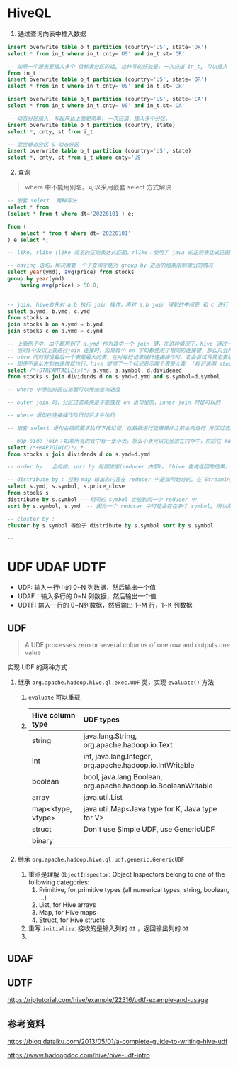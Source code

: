 # HiveQL

1. 通过查询向表中插入数据

```sql
insert overwrite table o_t partition (country='US', state='OR')
select * from in_t where in_t.cnty='US' and in_t.st='OR'

-- 如果一个源表要插入多个 目标表分区的话, 这样写的好处是，一次扫描 in_t, 可以插入 o_t 的多个分区
from in_t
insert overwrite table o_t partition (country='US', state='OR')
select * from in_t where in_t.cnty='US' and in_t.st='OR'

insert overwrite table o_t partition (country='US', state='CA')
select * from in_t where in_t.cnty='US' and in_t.st='CA'

-- 动态分区插入，写起来比上面更简单. 一次扫描，插入多个分区. 
insert overwrite table o_t partition (country, state)
select *, cnty, st from i_t

-- 混合静态分区 & 动态分区
insert overwrite table o_t partition (country='US', state)
select *, cnty, st from i_t where cnty='US'
```



2. 查询

> where 中不能用别名。可以采用嵌套 select 方式解决

```sql
-- 嵌套 select. 两种写法
select * from 
(select * from t where dt='20220101') e;

from (
	select * from t where dt='20220101'
) e select *;

-- like, rlike (like 简易的正则表达式匹配，rlike：使用了 java 的正则表达式匹配)

-- having 语句，解决需要一个子查询才能对 group by 之后的结果限制输出的情况
select year(ymd), avg(price) from stocks
group by year(ymd)
	having avg(price) > 50.0;
	

-- join. hive会先对 a,b 执行 join 操作，再对 a,b join 得到的中间表 和 c 进行 join 操作。这需要2个 MapReduce 操作
select a.ymd, b.ymd, c.ymd
from stocks a 
join stocks b on a.ymd = b.ymd
join stocks c on a.ymd = c.ymd

-- 上面例子中，由于都用到了 a.ymd 作为其中一个 join 键，在这种情况下，hive 通过一个优化可以在一个 MapReduce 中连接三个表
-- 当对3个及以上表进行join 连接时，如果每个 on 字句都使用了相同的连接键，那么只会产生一个 MapReduce job
-- hive 同时假设最后一个表是最大的表，在对每行记录进行连接操作时，它会尝试将其它表缓存起来，然后扫描最后一个表进行计算。所以用户应该确保连续查询中的表的大小是从左到右递增的 （保证第一个表是最小的就好了。）
-- 即使不是从左到右递增就也行，hive 提供了一个标记表示哪个表是大表  (标记说明 stock 当做大表)
select /*+STREAMTABLE(s)*/ s.ymd, s.symbol, d.dividened
from stocks s join dividends d on s.ymd=d.ymd and s.symbol=d.symbol

-- where 中添加分区过滤器可以增加查询速度

-- outer join 时，分区过滤条件是不能放在 on 语句里的，inner join 时是可以的

-- where 语句在连接操作执行过后才会执行

-- 嵌套 select 语句会按照要求执行下推过程，在数据进行连接操作之前会先进行 分区过滤。所以分区过滤在子查询中做是合理的

-- map-side join：如果所有的表中有一张小表，那么小表可以完全放在内存中，然后在 map 端执行 join 操作。dividends 是个小表，所以可以用此标记。hive0.7之后，该标记被废弃，但是还是有效的。但是 hive0.7之后提供了 set hive.auto.convert.join=true; 来支持该优化。hive 对 (right outer join, full outer join) 不支持该优化
select /*+MAPJOIN(d)*/ *
from stocks s join dividends d on s.ymd=d.ymd

-- order by : 全局排。sort by 局部排序(reducer 内部)。？hive 查询返回的结果，相同 reducer 产出的数据是在一起的吗？

-- distribute by : 控制 map 输出的内容在 reducer 中是如何划分的。在 Streaming 特征 和 UDAF 中可能会用到
select s.ymd, s.symbol, s.price_close
from stocks s
distribute by s.symbol -- 相同的 symbol 会放到同一个 reducer 中
sort by s.symbol, s.ymd  -- 因为一个 reducer 中可能会存在多个 symbol, 所以需要对symbol也排序

-- cluster by : 
cluster by s.symbol 等价于 distribute by s.symbol sort by s.symbol

-- 
```



# UDF UDAF UDTF

* UDF: 输入一行中的 0~N 列数据，然后输出一个值
* UDAF：输入多行的 0~N 列数据，然后输出一个值
* UDTF: 输入一行的 0~N列数据，然后输出 1~M 行，1~K 列数据

## UDF

> A UDF processes zero or several columns of one row and outputs one value

实现 UDF 的两种方式

1. 继承 `org.apache.hadoop.hive.ql.exec.UDF` 类，实现 `evaluate()` 方法

   1. `evaluate` 可以重载

   2. | **Hive column type** | **UDF types**                                                |
      | :------------------- | :----------------------------------------------------------- |
      | string               | java.lang.String, org.apache.hadoop.io.Text                  |
      | int                  | int, java.lang.Integer, org.apache.hadoop.io.IntWritable     |
      | boolean              | bool, java.lang.Boolean, org.apache.hadoop.io.BooleanWritable |
      | array<type>          | java.util.List<Java type>                                    |
      | map<ktype, vtype>    | java.util.Map<Java type for K, Java type for V>              |
      | struct               | Don't use Simple UDF, use GenericUDF                         |
      | binary               |                                                              |

2. 继承 `org.apache.hadoop.hive.ql.udf.generic.GenericUDF`

   1. 重点是理解 `ObjectInspector`: Object Inspectors belong to one of the following categories:
      1. Primitive, for primitive types (all numerical types, string, boolean, …)
      2. List, for Hive arrays
      3. Map, for Hive maps
      4. Struct, for Hive structs
   2. 重写 `initialize`: 接收的是输入列的 `OI` ，返回输出列的 `OI`
   3. 



## UDAF



## UDTF

https://riptutorial.com/hive/example/22316/udtf-example-and-usage



## 参考资料

https://blog.dataiku.com/2013/05/01/a-complete-guide-to-writing-hive-udf

https://www.hadoopdoc.com/hive/hive-udf-intro
